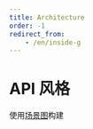 ```yaml
---
title: Architecture
order: -1
redirect_from:
    - /en/inside-g
---
```


# API 风格

使用[场景图](/en/guide/diving-deeper/scenegraph)构建
